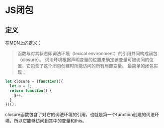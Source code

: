 # JS闭包
## 定义
在MDN上的定义：
> 函数与对其状态即词法环境（lexical environment）的引用共同构成闭包（closure）。
> 词法环境根据声明变量的位置来确定该变量可被访问的位置，它包含了这个闭包创建时所能访问的所有局部变量。
最简单的闭包实现：
```js
let closure = (function(){
  let a = 1;
  return function() {
    a++;
  }
})();
```
closure函数包含了对它的词法环境的引用，也就是第一个function创建的词法环境，所以它能够访问到其中的变量和this。